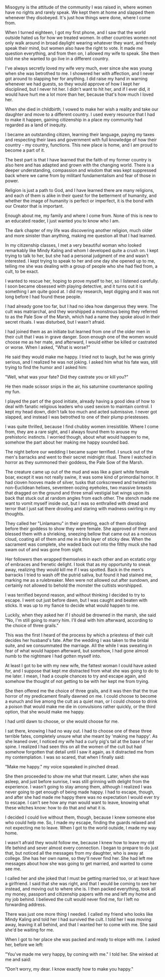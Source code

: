 Misogyny is the attitude of the community I was raised in, where women have no rights and rarely speak. We kept them at home and slapped them whenever they disobeyed. It's just how things were done, where I come from.

When I turned eighteen, I got my first phone, and I saw that the world outside hated us for how we treated women. In other countries women not only walk around in broad daylight wearing whatever they want, and freely speak their mind, but women also have the right to vote. It made me question everything, and from then on, I allowed my wife to speak. She then told me she wanted to go live in a different country.

I've always secretly loved my wife very much, ever since she was young when she was betrothed to me. I showered her with affection, and I never got around to slapping her for anything. I did raise my hand in warning whenever we had guests, so they would approve of how I kept her disciplined, but I never hit her. I didn't want to hit her, and if I ever did, it would have hurt me a lot more than her, because that's how much I loved her.

When she died in childbirth, I vowed to make her wish a reality and take our daughter and move to a different country. I used every resource that I had to make it happen, gaining citizenship in a place my community had regarded as a land of inequity.

I became an outstanding citizen, learning their language, paying my taxes and respecting their laws and government with full knowledge of how their country - my country, functions. This new place is home, and I am proud to become a part of it.

The best part is that I have learned that the faith of my former country is also here and has adapted and grown with the changing world. There is a deeper understanding, compassion and wisdom that was kept suppressed back where we came from by militant fundamentalism and fear of those in power.

Religion is just a path to God, and I have learned there are many religions, and each of them is alike in their quest for the betterment of humanity, and whether the image of humanity is perfect or imperfect, it is the bond with our Creator that is important.

Enough about me, my family and where I come from. None of this is new to an educated reader, I just wanted you to know who I am.

The dark chapter of my life was discovering another religion, much older and more sinister than anything, making me question all that I had learned.

In my citizenship classes, I met a very beautiful woman who looked remarkably like Mindy Kaling and whom I developed quite a crush on. I kept trying to talk to her, but she had a personal judgment of me and wasn't interested. I kept trying to speak to her and one day she opened up to me, telling me she was dealing with a group of people who she had fled from, a cult, to be exact.

I wanted to rescue her, hoping to prove myself to her, so I listened carefully. I soon became obsessed with playing detective, and it turns out it is something I am quite good at. I did my research, kept digging and it was not long before I had found these people.

I had already gone too far, but I had no idea how dangerous they were. The cult was matriarchal, and they worshipped a monstrous being they referred to as the Pale Sow of the Marsh, which had a name they spoke aloud in their secret rituals. I was disturbed, but I wasn't afraid.

I had joined them as an initiate but learned from one of the older men in their cult that I was in grave danger. Soon enough one of the women would choose me as her mate, and afterward, I would either be killed or castrated or worse. When I asked, "What is worse?"

He said they would make me happy. I tried not to laugh, but he was grimly serious, and I realized he was not joking. I asked him what his fate was, still trying to find the humor and I asked him:

"Well, what was your fate? Did they castrate you or kill you?"

He then made scissor snips in the air, his saturnine countenance spoiling my fun.

I played the part of the good initiate, already having a good idea of how to deal with fanatic religious leaders who used sexism to maintain control. I kept my head down, didn't talk too much and acted submissive. I never got slapped, and instead I was betrothed to one of their plump priestesses.

I was quite thrilled, because I find chubby women irresistible. Where I come from, they are a rare sight, and I always found them to arouse my prehistoric instincts. I worried though, about what would happen to me, somehow the part about her making me happy sounded bad.

The night before our wedding I became super terrified. I snuck out of the men's barracks and went to their secret midnight ritual. There I watched in horror as they summoned their goddess, the Pale Sow of the Marsh.

The creature came up out of the mud and was like a giant white female boar, except it was not really swine, it was some kind of primordial horror. It had cloven hooves made of silver, tusks that corkscrewed and twisted into non-Euclidean helixes, seventeen oozing eyeholes, two massive breasts that dragged on the ground and three small vestigial bat wings upon its back that stuck out at random angles from each other. The stench made me want to vomit myself inside out, but I was so enthralled with dread and terror that I just sat there drooling and staring with madness swirling in my thoughts.

They called her "Linlamamu" in their greeting, each of them disrobing before their goddess to show they were female. She approved of them and blessed them with a shrieking, sneezing bellow that came out as a noxious cloud, coating all of them and me in a thin layer of sticky dew. When the sacrament was complete, she waded back out into the filthy muck she had swam out of and was gone from sight.

Her followers then wrapped themselves in each other and an ecstatic orgy of embraces and frenetic delight. I took that as my opportunity to sneak away, realizing they would kill me if I was spotted. Back in the men's barracks I tried to wash off the putrid saliva, but found it had stained me, marking me as a rulebreaker. Men were not allowed out after sundown, and certainly not allowed to behold the monster the cultists worshipped.

I was terrified beyond reason, and without thinking I decided to try to escape. I went out just before dawn, but I was caught and beaten with sticks. It was up to my fiancé to decide what would happen to me.

Luckily, when they asked her if I should be drowned in the marsh, she said "No, I'm still going to marry him. I'll deal with him afterward, according to the choice of three grails."

This was the first I heard of the process by which a priestess of their cult decides her husband's fate. After the wedding I was taken to the bridal suite, and we consummated the marriage. All the while I was sweating in fear of what would happen afterward, but somehow, I had gone almost numb to the nightmare I had gotten myself into.

At least I got to be with my new wife, the fattest woman I could have asked for, and I suppose that kept me distracted from what she was going to do to me later. I mean, I had a couple chances to try and escape again, and somehow the thought of not getting to be with her kept me from trying.

She then offered me the choice of three grails, and it was then that the true horror of my predicament finally dawned on me. I could choose to become a eunuch and live among the cult as a quiet man, or I could choose to drink a poison that would make me die in convulsions rather quickly, or the third option, that she would make me happy.

I had until dawn to choose, or she would choose for me.

I sat there, knowing I had no way out. I had to choose one of these three terrible fates, completely unsure what she meant by 'making me happy'. As she leaned over, I noticed my wife had a curly pig's tail at the base of her spine. I realized I had seen this on all the women of the cult but had somehow forgotten that detail until I saw it again, as it distracted me from my contemplation. I was so scared, that when I finally said:

"Make me happy." my voice squeaked in pinched dread.

She then proceeded to show me what that meant. Later, when she was asleep, and just before sunrise, I was still grinning with delight from the experience. I wasn't going to stay among them, although I realized I was never going to get enough of being made happy. I had to escape, though, and after she had made me happy there was no expectation I would ever try to escape. I can't see how any man would want to leave, knowing what these witches know: how to do that and what it is.

I decided I could live without them, though, because I knew someone else who could help me. So, I made my escape, finding the guards relaxed and not expecting me to leave. When I got to the world outside, I made my way home.

I wasn't afraid they would follow me, because I knew how to leave my old life behind and sever almost every connection. I began to prepare to do just that, but noticed all the messages from my daughter, who is away at college. She has her own name, so they'll never find her. She had left me messages about how she was going to get married, and wanted to come see me.

I called her and she joked that I must be getting married too, or at least have a girlfriend. I said that she was right, and that I would be coming to see her instead, and moving out to where she is. I then packed everything, took all my money, passport and citizenship papers with me and left my home and my job behind. I believed the cult would never find me, for I left no forwarding address.

There was just one more thing I needed. I called my friend who looks like Mindy Kaling and told her I had survived the cult. I told her I was moving away, leaving it all behind, and that I wanted her to come with me. She said she'd be waiting for me.

When I got to her place she was packed and ready to elope with me. I asked her, before we left:

"You've made me very happy, by coming with me." I told her. She winked at me and said:

"Don't worry, my dear. I know exactly how to make you happy."